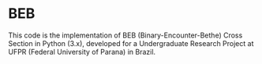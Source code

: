 # BEB
This code is the implementation of BEB (Binary-Encounter-Bethe) Cross Section in Python (3.x), developed for a Undergraduate Research Project at UFPR (Federal University of Parana) in Brazil. 
